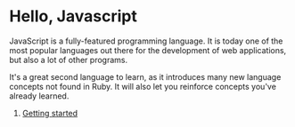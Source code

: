 # Hello, Javascript

JavaScript is a fully-featured programming language. It is today one of the most popular languages out there for the development of web applications, but also a lot of other programs.

It's a great second language to learn, as it introduces many new language concepts not found in Ruby. It will also let you reinforce concepts you've already learned.

1. [Getting started](contents/1-getting-started.md)